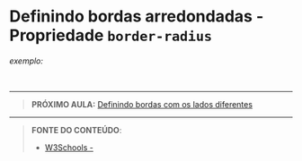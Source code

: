 # Definindo bordas arredondadas - Propriedade `border-radius`





###### exemplo:

``` css
```





***

> **PRÓXIMO AULA:** [Definindo bordas com os lados diferentes](../4.5-lados-da-borda)

***


> **FONTE DO CONTEÚDO**:
>
> - [W3Schools - ]()
